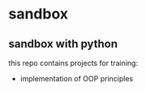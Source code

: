 # sandbox 
## sandbox with python  
this repo contains projects for training:  

- implementation of OOP principles
